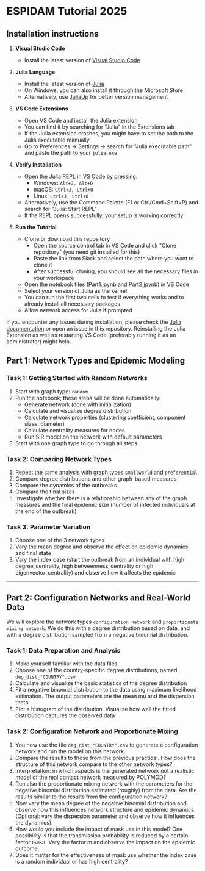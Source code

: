 # ESPIDAM Tutorial 2025

## Installation instructions

1. **Visual Studio Code**
   - Install the latest version of [Visual Studio Code](https://code.visualstudio.com/)

2. **Julia Language**
   - Install the latest version of [Julia](https://julialang.org/downloads/)
   - On Windows, you can also install it through the Microsoft Store
   - Alternatively, use [JuliaUp](https://github.com/JuliaLang/juliaup) for better version management

3. **VS Code Extensions**
   - Open VS Code and install the Julia extension
   - You can find it by searching for "Julia" in the Extensions tab
   - If the Julia extension crashes, you might have to set the path to the Julia executable manually
   - Go to Preferences → Settings → search for "Julia executable path" and paste the path to your `julia.exe`

4. **Verify Installation**
   - Open the Julia REPL in VS Code by pressing:
     - Windows: `Alt+J, Alt+O`
     - macOS: `Ctrl+J, Ctrl+O`
     - Linux: `Ctrl+J, Ctrl+O`
   - Alternatively, use the Command Palette (F1 or Ctrl/Cmd+Shift+P) and search for "Julia: Start REPL"
   - If the REPL opens successfully, your setup is working correctly

5. **Run the Tutorial**
   - Clone or download this repository
     - Open the source control tab in VS Code and click "Clone repository" (you need git installed for this)
     - Paste the link from Slack and select the path where you want to clone it
     - After successful cloning, you should see all the necessary files in your workspace
   - Open the notebook files (Part1.jpynb and Part2.jpynb) in VS Code
   - Select your version of Julia as the kernel
   - You can run the first two cells to test if everything works and to already install all necessary packages
   - Allow network access for Julia if prompted

If you encounter any issues during installation, please check the [Julia documentation](https://docs.julialang.org/) or open an issue in this repository. Reinstalling the Julia Extension as well as restarting VS Code (preferably running it as an administrator) might help.

## Part 1: Network Types and Epidemic Modeling

### Task 1: Getting Started with Random Networks

1. Start with graph type: `random`
2. Run the notebook; these steps will be done automatically:
   - Generate network (done with initialization)
   - Calculate and visualize degree distribution
   - Calculate network properties (clustering coefficient, component sizes, diameter)
   - Calculate centrality measures for nodes
   - Run SIR model on the network with default parameters
3. Start with one graph type to go through all steps

### Task 2: Comparing Network Types

1. Repeat the same analysis with graph types `smallworld` and `preferential`
2. Compare degree distributions and other graph-based measures
3. Compare the dynamics of the outbreaks
4. Compare the final sizes
5. Investigate whether there is a relationship between any of the graph measures and the final epidemic size (number of infected individuals at the end of the outbreak)

### Task 3: Parameter Variation

1. Choose one of the 3 network types
2. Vary the mean degree and observe the effect on epidemic dynamics and final state
3. Vary the index case (start the outbreak from an individual with high degree_centrality, high betweenness_centrality or high eigenvector_centrality) and observe how it affects the epidemic

---

## Part 2: Configuration Networks and Real-World Data

We will explore the network types `configuration network` and `proportionate mixing network`. We do this with a degree distribution based on data, and with a degree distribution sampled from a negative binomial distribution.

### Task 1: Data Preparation and Analysis

1. Make yourself familiar with the data files.
2. Choose one of the country-specific degree distributions, named `deg_dist_"COUNTRY".csv`
3. Calculate and visualize the basic statistics of the degree distribution
4. Fit a negative binomial distribution to the data using maximum likelihood estimation. The output parameters are the mean mu and the dispersion theta.
5. Plot a histogram of the distribution. Visualize how well the fitted distribution captures the observed data

### Task 2: Configuration Network and Proportionate Mixing

1. You now use the file `deg_dist_"COUNTRY".csv` to generate a configuration network and run the model on this network. 
2. Compare the results to those from the previous practical. How does the structure of this network compare to the other network types? 
3. Interpretation: in which aspects is the generated network not a realistic model of the real contact network measured by POLYMOD?
4. Run also the proportionate mixing network with the parameters for the negative binomial distribution estimated (roughly) from the data. Are the results similar to the results from the configuration network?
5. Now vary the mean degree of the negative binomial distribution and observe how this influences network structure and epidemic dynamics. (Optional: vary the dispersion parameter and observe how it influences the dynamics). 
6. How would you include the impact of mask use in this model? One possibility is that the transmission probability is reduced by a certain factor `0<m<1`. Vary the factor m and observe the impact on the epidemic outcome. 
7. Does it matter for the effectiveness of mask use whether the index case is a random individual or has high centrality?